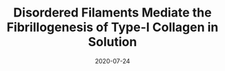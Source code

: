 ---
date: 2020-07-24
title: Disordered Filaments Mediate the Fibrillogenesis of Type-I Collagen in Solution
journal: Biomacromolecules
volume: 21
issue: 9
pages: 3611
year: 2020
authors:
    - Andrew R. McCluskey
    - Kennes S. W. Hung
    - Bartosz Marzec
    - Julien O. Sindt
    - Nico A. J. M. Sommerdijk
    - Philip J. Camp
    - Fabio Nudelman*
paper: https://doi.org/10.1021/acs.biomac.0c00667
caption: Using cryogenic transmission electron microscopy and coarse-grained simulations to study the formation of collagen fibrils.
---